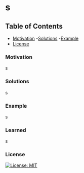 # s

  ## Table of Contents
  - [Motivation](#motivation) 
  -[Solutions](#solutions)
  -[Example](#example)
  - [License](#license)
  
  
  ### Motivation
  s

  ### Solutions
  s

  ### Example
  s
  
  ### Learned
  s

  ### License
  [![License: MIT](https://img.shields.io/badge/License-MIT-yellow.svg)](https://opensource.org/licenses/MIT)

